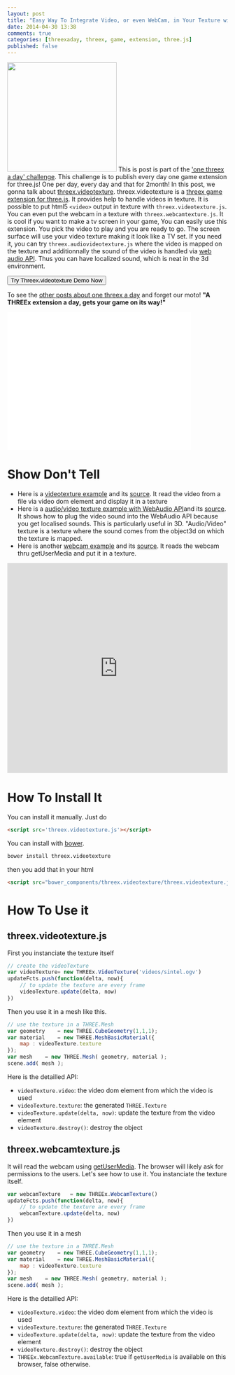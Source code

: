 ```yaml
---
layout: post
title: "Easy Way To Integrate Video, or even WebCam, in Your Texture with THREEx.VideoTexture Game Extension for THREE.js"
date: 2014-04-30 13:38
comments: true
categories: [threexaday, threex, game, extension, three.js]
published: false
---
```


<a href='http://jeromeetienne.github.io/threex.videotexture/examples/videotexture.html' target='_blank'><img class="right" src="https://raw.githubusercontent.com/jeromeetienne/threex.videotexture/master/examples/images/screenshot-threex-videotexture-512x512.jpg" width="250" height="250"></a>
This is post is part of the ['one threex a day' challenge](/blog/categories/threexaday/). 
This challenge is to publish every day one game extension for three.js!
One per day, every day and that for 2month!
In this post, we gonna talk about 
[threex.videotexture](http://www.threejsgames.com/extensions/#threex.videotexture).
threex.videotexture is a [threex game extension for three.js](http://www.threejsgames.com/extensions/).
It provides help to handle videos in texture.
It is possible to put html5 ```<video>``` output in texture with ```threex.videotexture.js```.
You can even put the webcam in a texture with ```threex.webcamtexture.js```.
It is cool if you want to make a tv screen in your game, You can easily use this extension. You pick the video to play and you are ready to go. 
The screen surface will use your video texture making it look like a TV set.
If you need it, you can try ```threex.audiovideotexture.js``` where the
video is mapped on the texture and additionnally the sound of the video
is handled via 
[web audio API](https://dvcs.w3.org/hg/audio/raw-file/tip/webaudio/specification.html).
Thus you can have localized sound, which is neat in the 3d environment.

<a href='http://jeromeetienne.github.io/threex.videotexture/examples/videotexture.html' target='_blank'><input type="button" value='Try Threex.videotexture Demo Now' /></a>

To see the [other posts about one threex a day](/blog/categories/threexaday/) and forget our moto!
**"A THREEx extension a day, gets your game on its way!"**

<!-- more -->

<iframe width="420" height="315" src="//www.youtube.com/embed/O5ae0FhrOEo" frameborder="0" allowfullscreen></iframe>



Show Don't Tell
===============
* Here is a [videotexture example](http://jeromeetienne.github.io/threex.videotexture/examples/videotexture.html) and its [source](https://github.com/jeromeetienne/threex.videotexture/blob/master/examples/videotexture.html).
It read the video from a file via video dom element and display it in a texture
* Here is a [audio/video texture example with WebAudio API](http://jeromeetienne.github.io/threex.videotexture/examples/audiovideotexture.html)and its [source](https://github.com/jeromeetienne/threex.videotexture/blob/master/examples/audiovideotexture.html).
It shows how to plug the video sound into the WebAudio API because you get localised sounds.
This is particularly useful in 3D.
"Audio/Video" texture is a texture where the sound comes from the object3d on which 
the texture is mapped.
* Here is another [webcam example](http://jeromeetienne.github.io/threex.videotexture/examples/webcamtexture.html) and its [source](https://github.com/jeromeetienne/threex.videotexture/blob/master/examples/webcamtexture.html).
It reads the webcam thru getUserMedia and put it in a texture.


<iframe width="100%" height="480" src="http://jeromeetienne.github.io/threex.videotexture/examples/videotexture.html" frameborder="0" allowfullscreen></iframe>

How To Install It
=================

You can install it manually. Just do 

```html
<script src='threex.videotexture.js'></script>
```

You can install with [bower](http://bower.io/).

```bash
bower install threex.videotexture
```

then you add that in your html

```html
<script src="bower_components/threex.videotexture/threex.videotexture.js"></script>
```

How To Use it
=============

## threex.videotexture.js

First you instanciate the texture itself

```javascript
// create the videoTexture
var videoTexture= new THREEx.VideoTexture('videos/sintel.ogv')
updateFcts.push(function(delta, now){
    // to update the texture are every frame
    videoTexture.update(delta, now)
})
```

Then you use it in a mesh like this.
    
```javascript
// use the texture in a THREE.Mesh
var geometry    = new THREE.CubeGeometry(1,1,1);
var material    = new THREE.MeshBasicMaterial({
    map : videoTexture.texture
});
var mesh    = new THREE.Mesh( geometry, material );
scene.add( mesh );
```

Here is the detailled API:

* ```videoTexture.video```: the video dom element from which the video is used
* ```videoTexture.texture```: the generated ```THREE.Texture``` 
* ```videoTexture.update(delta, now)```: update the texture from the video element
* ```videoTexture.destroy()```: destroy the object

## threex.webcamtexture.js

It will read the webcam using
[getUserMedia](https://developer.mozilla.org/en-US/docs/Web/API/Navigator.getUserMedia).
The browser
will likely ask for permissions to the users.
Let's see how to use it. You instanciate the texture itself.

```javascript
var webcamTexture   = new THREEx.WebcamTexture()
updateFcts.push(function(delta, now){
    // to update the texture are every frame
    webcamTexture.update(delta, now)
})
```

Then you use it in a mesh

    
```javascript
// use the texture in a THREE.Mesh
var geometry    = new THREE.CubeGeometry(1,1,1);
var material    = new THREE.MeshBasicMaterial({
    map : videoTexture.texture
});
var mesh    = new THREE.Mesh( geometry, material );
scene.add( mesh );
```

Here is the detailled API:

* ```videoTexture.video```: the video dom element from which the video is used
* ```videoTexture.texture```: the generated ```THREE.Texture``` 
* ```videoTexture.update(delta, now)```: update the texture from the video element
* ```videoTexture.destroy()```: destroy the object
* ```THREEx.WebcamTexture.available```: true if ```getUserMedia``` is available on this
browser, false otherwise.